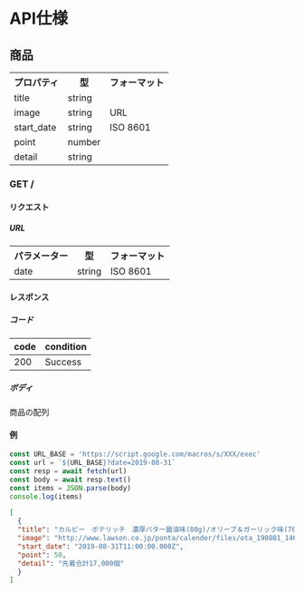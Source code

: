 # API仕様
## 商品
<table>
<tr><th>プロパティ</th><th>型</th><th>フォーマット</th></tr>
<tr><td>title</td><td>string</td><td></td></tr>
<tr><td>image</td><td>string</td><td>URL</td></tr>
<tr><td>start_date</td><td>string</td><td>ISO 8601</td></tr>
<tr><td>point</td><td>number</td><td></td></tr>
<tr><td>detail</td><td>string</td><td></td></tr>
</table>

### GET /
#### リクエスト
##### URL
<table>
<tr><th>パラメーター</th><th>型</th><th>フォーマット</th></tr>
<tr><td>date</td><td>string</td><td>ISO 8601</td></tr>
</table>

#### レスポンス
##### コード
|code|condition|
|---|---|
|200|Success|

##### ボディ
商品の配列

#### 例
```js
const URL_BASE = 'https://script.google.com/macros/s/XXX/exec'
const url = `${URL_BASE}?date=2019-08-31`
const resp = await fetch(url)
const body = await resp.text()
const items = JSON.parse(body)
console.log(items)
```

```json
[
  {
  "title": "カルビー　ポテリッチ　濃厚バター醤油味(80g)/オリーブ＆ガーリック味(70g)",
  "image": "http://www.lawson.co.jp/ponta/calender/files/ota_190801_146.png",
  "start_date": "2019-08-31T11:00:00.000Z",
  "point": 50,
  "detail": "先着合計17,000個"
  }
]
```
